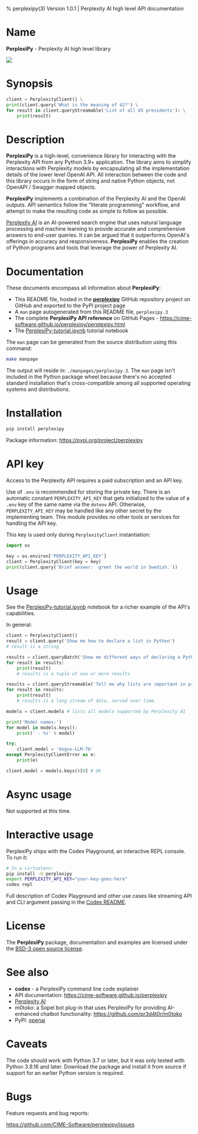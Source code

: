 % perplexipy(3) Version 1.0.1 | Perplexity AI high level API documentation

Name
====

**PerplexiPy** - Perplexity AI high level library


<img src='https://images2.imgbox.com/57/94/AsI1WSfy_o.png'>


Synopsis
========
```python
client = PerplexityClient() \
print(client.query('What is the meaning of 42?') \
for result in client.queryStreamable('List of all US presidents'): \
    print(result)
```


Description
===========
**PerplexiPy** is a high-level, convenience library for interacting with the
Perplexity API from any Python 3.9+ application.  The library aims to simplify
interactions with Perplexity models by encapsulating all the implementation
details of the lower level OpenAI API.  All interaction between the code and
this library occurs in the form of string and native Python objects, not
OpenAPI / Swagger mapped objects.

**PerplexiPy** implements a combination of the Perplexity AI and the
OpenAI outputs.  API semantics follow the "literate programming" workflow,
and attempt to make the resulting code as simple to follow as possible.

<a href='https://www.perplexity.ai/' target='_blank'>Perplexity AI</a> is an
AI-powered search engine that uses natural language
processing and machine learning to provide accurate and comprehensive answers to
end-user queries.  It can be argued that it outperforms OpenAI's offerings in
accuracy and responsiveness.  **PerplexiPy** enables the creation of Python
programs and tools that leverage the power of Perplexity AI.


Documentation
=============
These documents encompass all information about **PerplexiPy**:

- This README file, hosted in the **[perplexipy](https://github.com/CIME-Software/perplexipy)** GitHub repository
  project on GitHub and exported to the PyPI project page
- A `man` page autogenerated from this README file, `perplexipy.3`
- The complete **PerplexiPy API reference** on GitHub Pages - https://cime-software.github.io/perplexipy/perplexipy.html
- The <a href='https://github.com/CIME-Software/perplexipy/blob/master/PerplexiPy-tutorial.ipynb' target='_blank'>PerplexiPy-tutorial.ipynb</a> tutorial notebook

The `man` page can be generated from the source distribution using this command:

```bash
make manpage
```

The output will reside in:  `./manpages/perplexipy.3`.  The `man` page isn't
included in the Python package wheel because there's no accepted standard
installation that's cross-compatible among all supported operating systems and
distributions.


Installation
============
```bash
pip install perplexipy
```

Package information:  https://pypi.org/project/perplexipy


API key
=======
Access to the Perplexity API requires a paid subscription and an API key.

Use of `.env` is recommended for storing the private key.  There is an automatic
constant `PERPLEXITY_API_KEY` that gets initialized to the value of a `.env` key
of the same name via the `dotenv` API.  Otherwise, `PERPLEXITY_API_KEY` may
be handled like any other secret by the implementing team.  This module provides
no other tools or services for handling the API key.

This key is used only during `PerplexityClient` instantiation:

```python
import os

key = os.environ['PERPLEXITY_API_KEY']
client = PerplexityClient(key = key)
print(client.query('Brief answer:  greet the world in Swedish.'))
```


Usage
=====
See the <a href='https://github.com/CIME-Software/perplexipy/blob/master/PerplexiPy-tutorial.ipynb' target='_blank'>PerplexiPy-tutorial.ipynb</a> notebook for a richer example of the API's
capabilities.

In general:

```python
client = PerplexityClient()
result = client.query('Show me how to declare a list in Python')
# result is a string

results = client.queryBatch('Show me different ways of declaring a Python list')
for result in results:
    print(result)
    # results is a tuple of one or more results

results = client.queryStreamable('Tell me why lists are important in programming')
for result in results:
    print(result)
    # results is a long stream of data, served over time.

models = client.models # lists all models supported by Perplexity AI

print('Model names:')
for model in models.keys():
    print(' - %s' % model)

try:
    client.model = 'bogus-LLM-7b'
except PerplexityClientError as e:
    print(e)

client.model = models.keys()[0] # OK
```


Async usage
===========
Not supported at this time.


Interactive usage
=================
PerplexiPy ships with the Codex Playground, an interactive REPL console.  To
run it:

```bash
# In a virtualenv:
pip install -U perplexipy
export PERPLEXITY_API_KEY="your-key-goes-here"
codex repl
```

Full description of Codex Playground and other use cases like streaming API and
CLI argument passing in the [Codex README](https://github.com/CIME-Software/perplexipy/blob/master/codex-README.md).


License
=======
The **PerplexiPy** package, documentation and examples are licensed under the
[BSD-3 open source license](https://github.com/CIME-Software/perplexipy/blob/master/LICENSE.txt).


See also
========
- **codex** - a PerplexiPy command line code explainer
- API documentation:  https://cime-software.github.io/perplexipy
- <a href='https://www.perplexity.ai/' target='_blank'>Perplexity AI</a>
- m0toko:  a Sopel bot plug-in that uses PerplexiPy for providing AI-enhanced
  chatbot functionality:  https://github.com/pr3d4t0r/m0toko
- PyPI:  <a href='https://pipy.org/project/openai' target='_blank'>openai</a>


Caveats
=======
The code should work with Python 3.7 or later, but it was only tested with
Python 3.9.16 and later.  Download the package and install it from source if
support for an earlier Python version is required.


Bugs
====
Feature requests and bug reports:

https://github.com/CIME-Software/perplexipy/issues

